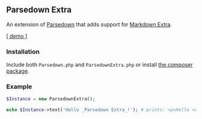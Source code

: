 ## Parsedown Extra

An extension of [Parsedown](http://parsedown.org) that adds support for [Markdown Extra](http://en.wikipedia.org/wiki/Markdown_Extra).

[[ demo ]](http://parsedown.org/demo?extra=1)

### Installation

Include both `Parsedown.php` and `ParsedownExtra.php` or install [the composer package](https://packagist.org/packages/erusev/parsedown-extra).

### Example

``` php
$Instance = new ParsedownExtra();

echo $Instance->text('Hello _Parsedown Extra_!'); # prints: <p>Hello <em>Parsedown Extra</em>!</p>
```
